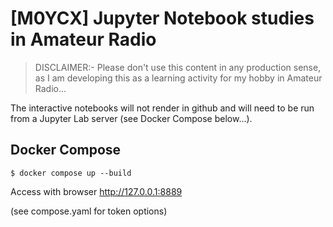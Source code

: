 # [M0YCX] Jupyter Notebook studies in Amateur Radio

> DISCLAIMER:-
>   Please don't use this content in any production sense, as I am
> developing this as a learning activity for my hobby in Amateur Radio...

The interactive notebooks will not render in github and will need to be
run from a Jupyter Lab server (see Docker Compose below...).

## Docker Compose

```
$ docker compose up --build
```

Access with browser http://127.0.0.1:8889

(see compose.yaml for token options)